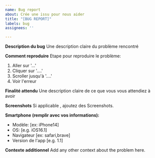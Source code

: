 ```yaml
---
name: Bug report
about: Crée une issu pour nous aider
title: "[BUG REPORT]"
labels: bug
assignees: ''

---
```


**Description du bug**
Une description claire du problème rencontré

**Comment reproduire**
Etape pour reproduire le problème:
1. Aller sur '...'
2. Cliquer sur '....'
3. Scroller jusqu'à '....'
4. Voir l'erreur

**Finalité attendu**
Une description claire de ce que vous vous attendiez à avoir

**Screenshots**
Si applicable , ajoutez des Screenshots.

**Smartphone (remplir avec vos informations):**
 - Modèle: [ex: iPhone14]
 - OS: [e.g. iOS16.1]
 - Navigateur [ex: safari,brave]
 - Version de l'app [e.g. 1.1]

**Contexte additionnel**
Add any other context about the problem here.
